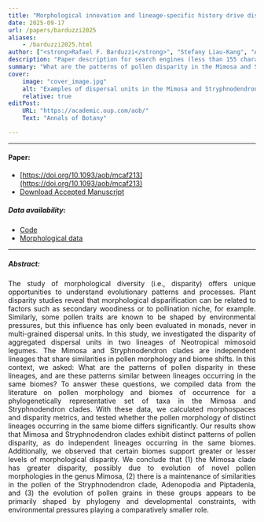 ```yaml
---
title: "Morphological innovation and lineage-specific history drive disparification in the aggregated pollen of mimosoid plants" 
date: 2025-09-17
url: /papers/barduzzi2025
aliases: 
    - /barduzzi2025.html
author: ["<strong>Rafael F. Barduzzi</strong>", "Stefany Liau-Kang", "Ana Flávia T. Duarte", "Francisco Assis Ribeiro Santos", "Leonardo M. Borges"]
description: "Paper description for search engines (less than 155 characters)" 
summary: "What are the patterns of pollen disparity in the Mimosa and Stryphnodendron clades, and are these patterns similar between lineages occurring in the same biomes?"
cover:
    image: "cover_image.jpg"
    alt: "Examples of dispersal units in the Mimosa and Stryphnodendron clades"
    relative: true
editPost:
    URL: "https://academic.oup.com/aob/"
    Text: "Annals of Botany"

---
```


---

#### Paper:

- [https://doi.org/10.1093/aob/mcaf213](https://doi.org/10.1093/aob/mcaf213)
- [Download Accepted Manuscript](Barduzzi_etal_2025.pdf)

##### Data availability:

- [Code](https://github.com/rafaelbarduzzi/rafaelbarduzzi_phd)
- [Morphological data](http://dx.doi.org/10.7934/P5877)

---

##### Abstract:

<div style="text-align: justify;">
The study of morphological diversity (i.e., disparity) offers unique opportunities to understand evolutionary patterns and processes. Plant disparity studies reveal that morphological disparification can be related to factors such as secondary woodiness or to pollination niche, for example. Similarly, some pollen traits are known to be shaped by environmental pressures, but this influence has only been evaluated in monads, never in multi-grained dispersal units. In this study, we investigated the disparity of aggregated dispersal units in two lineages of Neotropical mimosoid legumes. The Mimosa and Stryphnodendron clades are independent lineages that share similarities in pollen morphology and biome shifts. In this context, we asked: What are the patterns of pollen disparity in these lineages, and are these patterns similar between lineages occurring in the same biomes? To answer these questions, we compiled data from the literature on pollen morphology and biomes of occurrence for a phylogenetically representative set of taxa in the Mimosa and Stryphnodendron clades. With these data, we calculated morphospaces and disparity metrics, and tested whether the pollen morphology of distinct lineages occurring in the same biome differs significantly. Our results show that Mimosa and Stryphnodendron clades exhibit distinct patterns of pollen disparity, as do independent lineages occurring in the same biomes. Additionally, we observed that certain biomes support greater or lesser levels of morphological disparity. We conclude that (1) the Mimosa clade has greater disparity, possibly due to evolution of novel pollen morphologies in the genus Mimosa, (2) there is a maintenance of similarities in the pollen of the Stryphnodendron clade, Adenopodia and Piptadenia, and (3) the evolution of pollen grains in these groups appears to be primarily shaped by phylogeny and developmental constraints, with environmental pressures playing a comparatively smaller role.
</div>